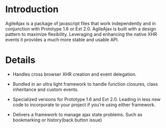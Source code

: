 # Introduction #

AgileAjax is a package of javascript files that work independently and in conjunction with Prototype 1.6 or Ext 2.0.  AgileAjax is built with a design pattern to maximize flexibility.  Leveraging and enhancing the native XHR events it provides a much more stable and usable API.


# Details #

  * Handles cross browser XHR creation and event delegation.


  * Bundled in an ultra light framework to handle function closures, class inheritance and custom events.


  * Specialized versions for Prototype 1.6 and Ext 2.0.  Leading in less new code to incorporate to your project if you're using either framework.


  * Delivers a framework to manage ajax state problems.  Such as bookmarking or history(back button issue)